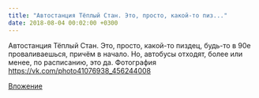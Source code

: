 ```yaml
---
title: "Автостанция Тёплый Стан. Это, просто, какой-то пиз..."
date: 2018-08-04 00:02:00 +0300
---
```


Автостанция Тёплый Стан. Это, просто, какой-то пиздец, будь-то в 90е проваливаешься, причём в начало. Но, автобусы отходят, более или менее, по расписанию, это да.
Фотография
https://vk.com/photo41076938_456244008

[Вложение](https://vk.com/photo41076938_456244008)
